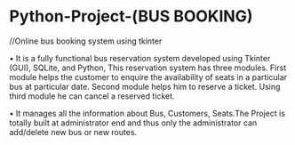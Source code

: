 # Python-Project-(BUS BOOKING)
//Online bus booking system using tkinter 

• It is a fully functional bus reservation system developed using Tkinter (GUI), SQLite, and Python, This reservation
system has three modules. First module helps the customer to enquire the availability of seats in a particular bus at
particular date. Second module helps him to reserve a ticket. Using third module he can cancel a reserved ticket.

• It manages all the information about Bus, Customers, Seats.The Project is totally built at administrator end and thus
only the administrator can add/delete new bus or new routes.
